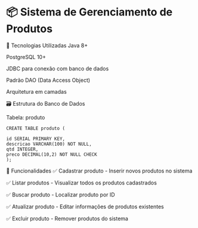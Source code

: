 # 📦 Sistema de Gerenciamento de Produtos

🚀 Tecnologias Utilizadas
Java 8+

PostgreSQL 10+

JDBC para conexão com banco de dados

Padrão DAO (Data Access Object)

Arquitetura em camadas

🗃️ Estrutura do Banco de Dados

Tabela: produto

    CREATE TABLE produto (

    id SERIAL PRIMARY KEY,
    descricao VARCHAR(100) NOT NULL,
    qtd INTEGER,
    preco DECIMAL(10,2) NOT NULL CHECK
    );

🎯 Funcionalidades
✅ Cadastrar produto - Inserir novos produtos no sistema

✅ Listar produtos - Visualizar todos os produtos cadastrados

✅ Buscar produto - Localizar produto por ID

✅ Atualizar produto - Editar informações de produtos existentes

✅ Excluir produto - Remover produtos do sistema